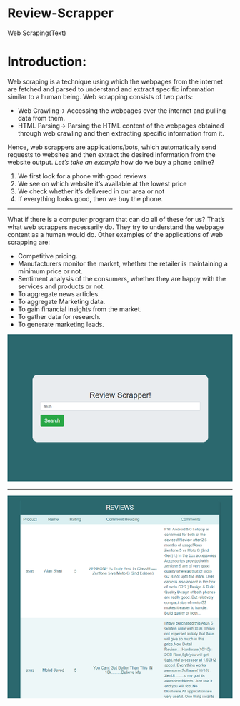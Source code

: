 # Review-Scrapper
Web Scraping(Text) 
# Introduction: 
Web scraping is a technique using which the webpages from the internet are fetched and parsed to understand and extract specific information similar to a human being. Web scrapping consists of two parts:
* Web Crawling→ Accessing the webpages over the internet and pulling data from them. 
* HTML Parsing→ Parsing the HTML content of the webpages obtained through web crawling and then extracting specific information from it. 

Hence, web scrappers are applications/bots, which automatically send requests to websites and then extract the desired information from the website output. 
_Let’s take an example_
how do we buy a phone online? 

1. We first look for a phone with good reviews 
1. We see on which website it’s available at the lowest price 
1. We check whether it’s  delivered in our area or not 
1. If everything looks good, then we buy the phone.
---
What if there is a computer program that can do all of these for us? That’s what web scrappers necessarily do. They try to understand the webpage content as a human would do. 
Other examples of the applications of web scrapping are: 

* Competitive pricing. 
* Manufacturers monitor the market, whether the retailer is maintaining a minimum price or not. 
* Sentiment analysis of the consumers, whether they are happy with the services and products or not. 
* To aggregate news articles. 
* To aggregate Marketing data. 
* To gain financial insights from the market. 
* To gather data for research. 
* To generate marketing leads. 

![output](1.png)
___

![output](2.png)

 
